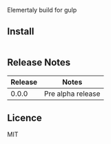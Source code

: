 Elemertaly build for gulp

## Install

```bash

```


## Release Notes

| Release | Notes |
| --- | --- |
| 0.0.0 | Pre alpha release |

## Licence

MIT
<!-- do not want to make nodeinit to complicated, you can edit this whenever you want. -->